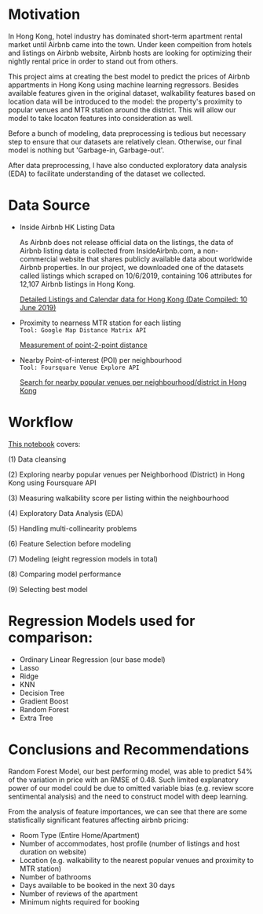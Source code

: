 # Motivation

In Hong Kong, hotel industry has dominated short-term apartment rental market until Airbnb came into the town. Under keen compeition from hotels and listings on Airbnb website, Airbnb hosts are looking for optimizing their nightly rental price in order to stand out from others. 

This project aims at creating the best model to predict the prices of Airbnb appartments in Hong Kong using machine learning regressors.
Besides available features given in the original dataset, walkability features based on location data will be introduced to the model: the property's proximity to popular venues and MTR station around the district. This will allow our model to take locaton features into consideration as well. 

Before a bunch of modeling, data preprocessing is tedious but necessary step to ensure that our datasets are relatively clean. Otherwise, our final model is nothing but 'Garbage-in, Garbage-out'.

After data preprocessing, I have also conducted exploratory data analysis (EDA) to facilitate understanding of the dataset we collected.


# Data Source
- Inside Airbnb HK Listing Data
  
  As Airbnb does not release official data on the listings, the data of Airbnb listing data is collected from InsideAirbnb.com, a non-commercial website that shares publicly available data about worldwide Airbnb properties. In our project, we downloaded one of the datasets called listings which scraped on 10/6/2019, containing 106 attributes for 12,107 Airbnb listings in Hong Kong.

    [Detailed Listings and Calendar data for Hong Kong (Date Compiled: 10 June 2019)](http://insideairbnb.com/get-the-data.html)
  
 - Proximity to nearness MTR station for each listing      
    ```Tool: Google Map Distance Matrix API```
 
    [Measurement of point-2-point distance](https://github.com/marco-cheung/exploring-airbnb_hk/blob/master/Google%20Distance%20Matrix%20API%20(point-2-point).ipynb)
    
  - Nearby Point-of-interest (POI) per neighbourhood       
     ```Tool: Foursquare Venue Explore API```
    
    [Search for nearby popular venues per neighbourhood/district in Hong Kong](https://developer.foursquare.com/docs/api/venues/explore)


# Workflow
[This notebook](https://github.com/marco-cheung/exploring-airbnb_hk/blob/master/Predicting%20Airbnb%20prices%20with%20machine%20learning%20models.ipynb) covers:

(1) Data cleansing

(2) Exploring nearby popular venues per Neighborhood (District) in Hong Kong using Foursquare API

(3) Measuring walkability score per listing within the neighbourhood

(4) Exploratory Data Analysis (EDA)

(5) Handling multi-collinearity problems

(6) Feature Selection before modeling

(7) Modeling (eight regression models in total)

(8) Comparing model performance

(9) Selecting best model


# Regression Models used for comparison:
- Ordinary Linear Regression (our base model)
- Lasso
- Ridge
- KNN
- Decision Tree
- Gradient Boost
- Random Forest
- Extra Tree

# Conclusions and Recommendations

Random Forest Model, our best performing model, was able to predict 54% of the variation in price with an RMSE of 0.48. Such limited explanatory power of our model could be due to omitted variable bias (e.g. review score sentimental analysis) and the need to construct model with deep learning. 

From the analysis of feature importances, we can see that there are some statisfically significant features affecting airbnb pricing:

- Room Type (Entire Home/Apartment)
- Number of accommodates, host profile (number of listings and host duration on website)
- Location (e.g. walkability to the nearest popular venues and proximity to MTR station)
- Number of bathrooms
- Days available to be booked in the next 30 days 
- Number of reviews of the apartment
- Minimum nights required for booking
